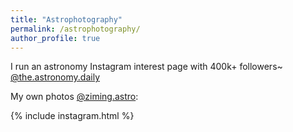 ```yaml
---
title: "Astrophotography"
permalink: /astrophotography/
author_profile: true
---
```


I run an astronomy Instagram interest page with 400k+ followers~ [@the.astronomy.daily](https://www.instagram.com/the.astronomy.daily/)

My own photos [@ziming.astro](https://www.instagram.com/ziming.astro/):

{% include instagram.html %}

<!-- ![Adirondack Mountains](/images/photos/Adirondacks.jpeg){: width="500", : style="float: left; margin: 10px"}

Adirondack Mountains, Oct 2022

![Acadia National Park](/images/photos/Acadia.jpeg){: width="500", : style="float: left; margin: 10px"}

Acadia National Park, August 2021

![Great Sand Dune](/images/photos/Colorado.jpeg){: width="500", : style="float: left; margin: 10px"}

Great Sand Dunes National Park, May 2022

![Catskill Mountain](/images/photos/Catskill.jpeg){: width="500", : style="float: left; margin: 10px"}

Catskill Mountain, Nov 2019

![Vermont 2](/images/photos/Vermont.jpeg){: width="500", : style="float: left; margin: 10px"}

Chelsea, Vermont, July 2021

![Dunhuang Desert](/images/photos/Dunhuang.jpeg){: width="500", : style="float: left; margin: 10px"}

Dunhuang Desert, Aug 2019

![Vermont 1](/images/photos/Vermont%202.jpeg){: width="500", : style="float: left; margin: 10px"}

Chelsea, Vermont, July 2021

![Neowise](/images/photos/Neowise.jpeg){: width="500", : style="float: left; margin: 10px"}

New Haven, July 2020

Would be down for any stargazing trips! :)  -->

